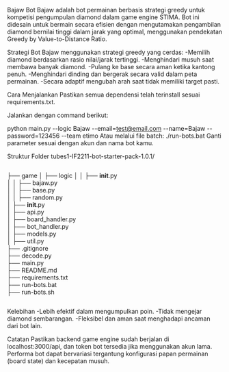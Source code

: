 Bajaw Bot
Bajaw adalah bot permainan berbasis strategi greedy untuk kompetisi pengumpulan diamond dalam game engine STIMA. Bot ini didesain untuk bermain secara efisien dengan mengutamakan pengambilan diamond bernilai tinggi dalam jarak yang optimal, menggunakan pendekatan Greedy by Value-to-Distance Ratio.

Strategi Bot
Bajaw menggunakan strategi greedy yang cerdas:
-Memilih diamond berdasarkan rasio nilai/jarak tertinggi.
-Menghindari musuh saat membawa banyak diamond.
-Pulang ke base secara aman ketika kantong penuh.
-Menghindari dinding dan bergerak secara valid dalam peta permainan.
-Secara adaptif mengubah arah saat tidak memiliki target pasti.

Cara Menjalankan
Pastikan semua dependensi telah terinstall sesuai requirements.txt.

Jalankan dengan command berikut:

python main.py --logic Bajaw --email=test@email.com --name=Bajaw --password=123456 --team etimo
Atau melalui file batch:
./run-bots.bat
Ganti parameter sesuai dengan akun dan nama bot kamu.

Struktur Folder
tubes1-IF2211-bot-starter-pack-1.0.1/
<pre></pre>
├── game
│   ├── logic
│   │   ├── __init__.py              
│   │   ├── bajaw.py                 
│   │   ├── base.py                  
│   │   ├── random.py                
│   ├── __init__.py                  
│   ├── api.py                       
│   ├── board_handler.py            
│   ├── bot_handler.py              
│   ├── models.py                   
│   ├── util.py                     
├── .gitignore                      
├── decode.py                       
├── main.py                         
├── README.md                       
├── requirements.txt                
├── run-bots.bat                    
├── run-bots.sh                     
<pre></pre>

Kelebihan
-Lebih efektif dalam mengumpulkan poin.
-Tidak mengejar diamond sembarangan.
-Fleksibel dan aman saat menghadapi ancaman dari bot lain.

Catatan
Pastikan backend game engine sudah berjalan di localhost:3000/api, dan token bot tersedia jika menggunakan akun lama. Performa bot dapat bervariasi tergantung konfigurasi papan permainan (board state) dan kecepatan musuh.

